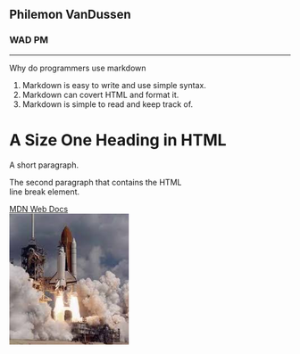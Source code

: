 ## Philemon VanDussen
### WAD PM
---
Why do programmers use markdown
1. Markdown is easy to write and use simple syntax.
2. Markdown can covert HTML and format it.
3. Markdown is simple to read and keep track of.

<!DOCTYPE html>
<html lang="en">
<head>
    <meta charset="UTF-8">
    <meta name="viewport" content="width=device-width, initial-scale=1.0">
    <title> Title of web page </title>
</head>
<body>
    <h1> A Size One Heading in HTML</h1>
    <p> A short paragraph.</p>
    <p> The second paragraph that contains the HTML <br> line break element.</p>
</body>
</html>

[MDN Web Docs](https://developer.mozilla.org/en-US/)  
![Rocket Ship Launch](rocket.jpg)
   

